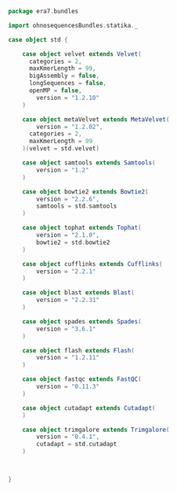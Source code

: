 
```scala
package era7.bundles

import ohnosequencesBundles.statika._

case object std {

	case object velvet extends Velvet(
	  categories = 2,
	  maxKmerLength = 99,
	  bigAssembly = false,
	  longSequences = false,
	  openMP = false,
		version = "1.2.10"
	)

	case object metaVelvet extends MetaVelvet(
		version = "1.2.02",
	  categories = 2,
	  maxKmerLength = 99
	)(velvet = std.velvet)

	case object samtools extends Samtools(
		version = "1.2"
	)

	case object bowtie2 extends Bowtie2(
		version = "2.2.6",
		samtools = std.samtools
	)

	case object tophat extends Tophat(
		version = "2.1.0",
		bowtie2 = std.bowtie2
	)

	case object cufflinks extends Cufflinks(
		version = "2.2.1"
	)

	case object blast extends Blast(
		version = "2.2.31"
	)

	case object spades extends Spades(
		version = "3.6.1"
	)

	case object flash extends Flash(
		version = "1.2.11"
	)

	case object fastqc extends FastQC(
		version = "0.11.3"
	)

	case object cutadapt extends Cutadapt(
	)

	case object trimgalore extends Trimgalore(
		version = "0.4.1",
		cutadapt = std.cutadapt
	)



}

```




[main/scala/era7.bundles/awsCompats.scala]: awsCompats.scala.md
[main/scala/era7.bundles/std.scala]: std.scala.md
[test/scala/era7.bundles/Tests.scala]: ../../../test/scala/era7.bundles/Tests.scala.md